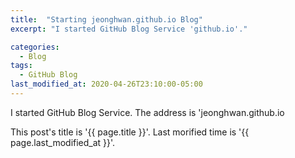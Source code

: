 ```yaml
---
title:  "Starting jeonghwan.github.io Blog"
excerpt: "I started GitHub Blog Service 'github.io'."

categories:
  - Blog
tags:
  - GitHub Blog
last_modified_at: 2020-04-26T23:10:00-05:00
---
```


I started GitHub Blog Service.
The address is 'jeonghwan.github.io

This post's title is '{{ page.title }}'.
Last morified time is '{{ page.last_modified_at }}'.